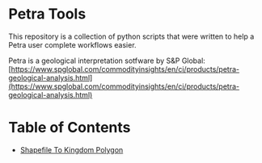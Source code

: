 # Petra Tools

This repository is a collection of python scripts that were written to help a Petra user complete workflows easier. 

 Petra is a geological interpretation sotfware by S&P Global:
[https://www.spglobal.com/commodityinsights/en/ci/products/petra-geological-analysis.html](https://www.spglobal.com/commodityinsights/en/ci/products/petra-geological-analysis.html)

# Table of Contents
- [Shapefile To Kingdom Polygon](#ShapefileToKingdomPolygon)
